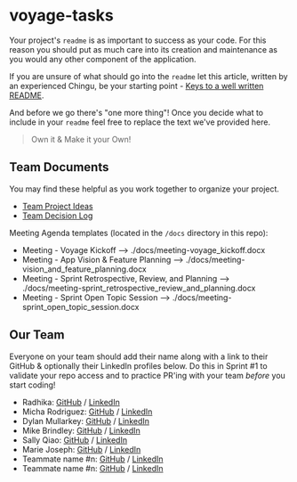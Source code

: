 # voyage-tasks

Your project's `readme` is as important to success as your code. For 
this reason you should put as much care into its creation and maintenance
as you would any other component of the application.

If you are unsure of what should go into the `readme` let this article,
written by an experienced Chingu, be your starting point - 
[Keys to a well written README](https://tinyurl.com/yk3wubft).

And before we go there's "one more thing"! Once you decide what to include
in your `readme` feel free to replace the text we've provided here.

> Own it & Make it your Own!

## Team Documents

You may find these helpful as you work together to organize your project.

- [Team Project Ideas](./docs/team_project_ideas.md)
- [Team Decision Log](./docs/team_decision_log.md)

Meeting Agenda templates (located in the `/docs` directory in this repo):

- Meeting - Voyage Kickoff --> ./docs/meeting-voyage_kickoff.docx
- Meeting - App Vision & Feature Planning --> ./docs/meeting-vision_and_feature_planning.docx
- Meeting - Sprint Retrospective, Review, and Planning --> ./docs/meeting-sprint_retrospective_review_and_planning.docx
- Meeting - Sprint Open Topic Session --> ./docs/meeting-sprint_open_topic_session.docx

## Our Team

Everyone on your team should add their name along with a link to their GitHub
& optionally their LinkedIn profiles below. Do this in Sprint #1 to validate
your repo access and to practice PR'ing with your team *before* you start
coding!

- Radhika: [GitHub](https://github.com/goldilocks0164) / [LinkedIn](https://www.linkedin.com/in/radhika-godla-81335166)
- Micha Rodriguez: [GitHub](https://github.com/michaella23) / [LinkedIn](https://linkedin.com/in/michaella-rodriguez)
- Dylan Mullarkey: [GitHub](https://github.com/dylanmullarkey) / [LinkedIn](https://www.linkedin.com/in/dylanmullarkey/)
- Mike Brindley: [GitHub](https://github.com/mikebrindley) / [LinkedIn](https://www.linkedin.com/in/brindley/)
- Sally Qiao: [GitHub](https://github.com/QH89) / [LinkedIn](https://www.linkedin.com/in/hui-qiao-17a8a7298/)
- Marie Joseph: [GitHub](https://github.com/mari618) / [LinkedIn](https://www.linkedin.com/in/m-joseph-/)
- Teammate name #n: [GitHub](https://github.com/ghaccountname) / [LinkedIn](https://linkedin.com/in/liaccountname)
- Teammate name #n: [GitHub](https://github.com/ghaccountname) / [LinkedIn](https://linkedin.com/in/liaccountname)


